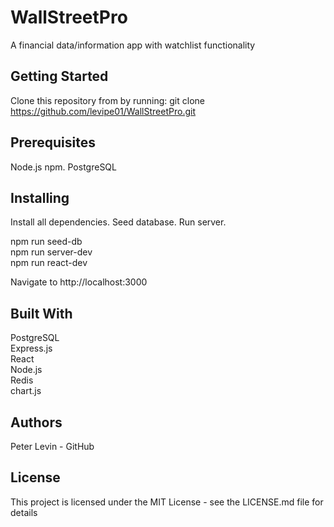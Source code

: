 # WallStreetPro 
A financial data/information app with watchlist functionality


## Getting Started
Clone this repository from by running: git clone https://github.com/levipe01/WallStreetPro.git

## Prerequisites
Node.js npm. 
PostgreSQL

## Installing
Install all dependencies. Seed database. Run server.

npm run seed-db <br/>
npm run server-dev <br/>
npm run react-dev

Navigate to http://localhost:3000 

## Built With
PostgreSQL <br/>
Express.js <br/>
React <br/>
Node.js <br/>
Redis <br/>
chart.js

## Authors
Peter Levin - GitHub

## License
This project is licensed under the MIT License - see the LICENSE.md file for details
